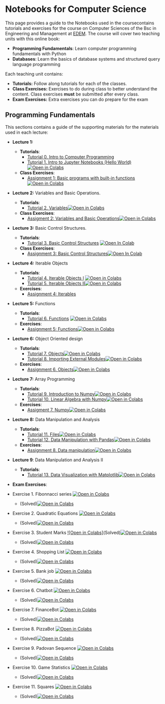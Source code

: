 # Notebooks for Computer Science
This page provides a guide to the Notebooks used in the coursecontains tutorials and exercises for the course on Computer Sciences of the Bsc in Engineering and Management at [EDEM](https://edem.es/). 
The course will cover two teaching units with this online book:
- **Programming Fundamentals**: Learn computer programming fundamentals with Python
- **Databases**: Learn the basics of database systems and structured query language programming

Each teaching unit contains:
- **Tutorials:** Follow along tutorials for each of the classes. 
- **Class Exercises:** Exercises to do during class to better understand the content. Class exercises **must** be submitted after every class.
- **Exam Exercises:** Extra exercises you can do prepare for the exam

## Programming Fundamentals

This sections contains a guide of the supporting materials for the materials used in each lecture: 

- **Lecture 1:** 
  - **Tutorials**:
    - [Tutorial 0. Intro to Computer Programming](https://computer-science-tutorials.readthedocs.io/en/latest/Introduction/tutorials/Introduction%20to%20Computer%20Programming.html)
    - [Tutorial 1. Intro to Jupyter Notebooks (Hello World)](https://computer-science-tutorials.readthedocs.io/en/latest/Introduction/tutorials/Hello%20World.html)[![Open in Colabs](https://colab.research.google.com/assets/colab-badge.svg)](https://colab.research.google.com/github/ffraile/computer_science_tutorials/blob/main/source/Introduction/tutorials/Hello%20World.ipynb)
  - **Class Exercises**:
    - [Assignment 1: Basic programs with built-in functions](https://computer-science-tutorials.readthedocs.io/en/latest/Introduction/exercises/0.%20Hello%20world.html)[![Open in Colabs](https://colab.research.google.com/assets/colab-badge.svg)](https://colab.research.google.com/github/ffraile/computer_science_tutorials/blob/main/source/Introduction/exercises/0.%20Hello%20world.ipynb)
    
- **Lecture 2:** Variables and Basic Operations.
    - **Tutorials**:
      - [Tutorial 2. Variables](https://computer-science-tutorials.readthedocs.io/en/latest/Introduction/tutorials/Variables.html)[![Open in Colabs](https://colab.research.google.com/assets/colab-badge.svg)](https://colab.research.google.com/github/ffraile/computer_science_tutorials/blob/main/source/Introduction/tutorials/Variables.ipynb)
    - **Class Exercises**:
      - [Assigment 2: Variables and Basic Operations]()[![Open in Colabs](https://colab.research.google.com/assets/colab-badge.svg)]()

- **Lecture 3:** Basic Control Structures.
    - **Tutorials**:
      - [Tutorial 3. Basic Control Structures](https://computer-science-tutorials.readthedocs.io/en/latest/Introduction/tutorials/Basic%20Control%20Structures.html) [![Open In Colab](https://colab.research.google.com/assets/colab-badge.svg)](https://colab.research.google.com/github/ffraile/computer_science_tutorials/blob/main/source/Introduction/tutorials/Basic%20Control%20Structures.ipynb)
    - **Class Exercises**:
      - [Assignment 3: Basic Control Structures](https://computer-science-tutorials.readthedocs.io/en/latest/Introduction/exercises/2.%20Basic%20Control%20Structures.html)[![Open In Colab](https://colab.research.google.com/assets/colab-badge.svg)](https://colab.research.google.com/github/ffraile/computer_science_tutorials/blob/main/source/Introduction/exercises/2.%20Basic%20Control%20Structures.ipynb)
      
- **Lecture 4:** Iterable Objects
  - **Tutorials**:
      - [Tutorial 4. Iterable Objects I](https://computer-science-tutorials.readthedocs.io/en/latest/Introduction/tutorials/Iterable%20Objects%20I.html) [![Open in Colabs](https://colab.research.google.com/assets/colab-badge.svg)](https://colab.research.google.com/github/ffraile/computer_science_tutorials/blob/main/source/Introduction/tutorials/Iterable%20Objects%20I.ipynb)
      - [Tutorial 5. Iterable Objects II](https://computer-science-tutorials.readthedocs.io/en/latest/Introduction/tutorials/Iterable%20Objects%20II.html)[![Open in Colabs](https://colab.research.google.com/assets/colab-badge.svg)](https://colab.research.google.com/github/ffraile/computer_science_tutorials/blob/main/source/Introduction/tutorials/Iterable%20Objects%20II.ipynb)
  - **Exercises**:
    - [Assignment 4: Iterables](https://github.com/ffraile/computer_science_tutorials/blob/main/Programming/Class%20Exercises/2.%20Basic%20Operators.ipynb)

- **Lecture 5:** Functions
  - **Tutorials**:
      - [Tutorial 6. Functions]() [![Open in Colabs](https://colab.research.google.com/assets/colab-badge.svg)]()
  - **Exercises**:
      - [Assignment 5: Functions]()[![Open in Colabs](https://colab.research.google.com/assets/colab-badge.svg)]()

- **Lecture 6:** Object Oriented design
  - **Tutorials**:
      - [Tutorial 7. Objects]()[![Open in Colabs](https://colab.research.google.com/assets/colab-badge.svg)]()
      - [Tutorial 8. Importing External Modules]()[![Open in Colabs](https://colab.research.google.com/assets/colab-badge.svg)]()
  - **Exercises**:
    - [Assignment 6. Objects]()[![Open in Colabs](https://colab.research.google.com/assets/colab-badge.svg)]()

- **Lecture 7:** Array Programming
  - **Tutorials**:
      - [Tutorial 9. Introduction to Numpy]()[![Open in Colabs](https://colab.research.google.com/assets/colab-badge.svg)]()
      - [Tutorial 10. Linear Algebra with Numpy]()[![Open in Colabs](https://colab.research.google.com/assets/colab-badge.svg)]()
  - **Exercises**:
    - [Assigment 7. Numpy]()[![Open in Colabs](https://colab.research.google.com/assets/colab-badge.svg)]()
- **Lecture 8:** Data Manipulation and Analysis
  - **Tutorials**:
    - [Tutorial 11. Files](https://computer-science-tutorials.readthedocs.io/en/latest/Data%20Manipulation/tutorials/Files.html)[![Open in Colabs](https://colab.research.google.com/assets/colab-badge.svg)]()
    - [Tutorial 12. Data Manipulation with Pandas](https://computer-science-tutorials.readthedocs.io/en/latest/Data%20Manipulation/tutorials/Pandas%20tutorial.html)[![Open in Colabs](https://colab.research.google.com/assets/colab-badge.svg)](https://colab.research.google.com/github/ffraile/computer_science_tutorials/blob/main/source/Data%20Manipulation/tutorials/Pandas%20tutorial.ipynb)
  - **Exercises**:
    - [Assignment 8. Data manipulation]()[![Open in Colabs](https://colab.research.google.com/assets/colab-badge.svg)]()

- **Lecture 9**: Data Manipulation and Analysis II
  - **Tutorials**:
    - [Tutorial 13. Data Visualization with Matplotlib](https://computer-science-tutorials.readthedocs.io/en/latest/Data%20Manipulation/tutorials/Matplotlib%20tutorial.html)[![Open in Colabs](https://colab.research.google.com/assets/colab-badge.svg)](https://colab.research.google.com/github/ffraile/computer_science_tutorials/blob/main/source/Data%20Manipulation/tutorials/Matplotlib%20tutorial.ipynb)

- **Exam Exercises**:
- Exercise 1. Fibonnacci series [![Open in Colabs](https://colab.research.google.com/assets/colab-badge.svg)](https://colab.research.google.com/github/ffraile/computer_science_tutorials/blob/main/source/Extra%20Exercises/Ex1.%20Fibonacci.ipynb)
  - (Solved)[![Open in Colabs](https://colab.research.google.com/assets/colab-badge.svg)](https://colab.research.google.com/github/ffraile/computer_science_tutorials/blob/main/source/Extra%20Exercises/Ex1.%20Fibonacci%20(SOL).ipynb)
- Exercise 2. Quadratic Equations [![Open in Colabs](https://colab.research.google.com/assets/colab-badge.svg)](https://colab.research.google.com/github/ffraile/computer_science_tutorials/blob/main/source/Extra%20Exercises/Ex2.%20Quadratic.ipynb)
  - (Solved)[![Open in Colabs](https://colab.research.google.com/assets/colab-badge.svg)](https://colab.research.google.com/github/ffraile/computer_science_tutorials/blob/main/source/Extra%20Exercises/Ex2.%20Quadratic%20(SOL).ipynb)
- Exercise 3. Student Marks [![Open in Colabs]](https://colab.research.google.com/github/ffraile/computer_science_tutorials/blob/main/source/Extra%20Exercises/Ex3.%20Student%20Marks.ipynb)(Solved)[![Open in Colabs](https://colab.research.google.com/assets/colab-badge.svg)](https://colab.research.google.com/github/ffraile/computer_science_tutorials/blob/main/source/Extra%20Exercises/Ex3.%20Student%20Marks.ipynb)
  - (Solved)[![Open in Colabs](https://colab.research.google.com/assets/colab-badge.svg)](https://colab.research.google.com/github/ffraile/computer_science_tutorials/blob/main/source/Extra%20Exercises/Ex3.%20Student%20Marks%20(SOL).ipynb)
- Exercise 4. Shopping List [![Open in Colabs](https://colab.research.google.com/assets/colab-badge.svg)](https://colab.research.google.com/github/ffraile/computer_science_tutorials/blob/main/source/Extra%20Exercises/Ex4.%20Shopping%20List.ipynb)
  - (Solved)[![Open in Colabs](https://colab.research.google.com/assets/colab-badge.svg)](https://colab.research.google.com/github/ffraile/computer_science_tutorials/blob/main/source/Extra%20Exercises/Ex4.%20Shopping%20List%20(SOL).ipynb)
- Exercise 5. Bank job [![Open in Colabs](https://colab.research.google.com/assets/colab-badge.svg)](https://colab.research.google.com/github/ffraile/computer_science_tutorials/blob/main/source/Extra%20Exercises/Ex5.%20Bank%20job.ipynb)
  - (Solved)[![Open in Colabs](https://colab.research.google.com/assets/colab-badge.svg)](https://colab.research.google.com/github/ffraile/computer_science_tutorials/blob/main/source/Extra%20Exercises/Ex5.%20Bank%20job%20(SOL).ipynb)
- Exercise 6. Chatbot [![Open in Colabs](https://colab.research.google.com/assets/colab-badge.svg)](https://colab.research.google.com/github/ffraile/computer_science_tutorials/blob/main/source/Extra%20Exercises/Ex6.%20Chatbot.ipynb)
  - (Solved)[![Open in Colabs](https://colab.research.google.com/assets/colab-badge.svg)](https://colab.research.google.com/github/ffraile/computer_science_tutorials/blob/main/source/Extra%20Exercises/Ex6.%20Chatbot%20(SOL).ipynb)
- Exercise 7. FinanceBot [![Open in Colabs](https://colab.research.google.com/assets/colab-badge.svg)](https://colab.research.google.com/github/ffraile/computer_science_tutorials/blob/main/source/Extra%20Exercises/Ex7.%20FinanceBot.ipynb)
  - (Solved)[![Open in Colabs](https://colab.research.google.com/assets/colab-badge.svg)](https://colab.research.google.com/github/ffraile/computer_science_tutorials/blob/main/source/Extra%20Exercises/Ex7.%20FinanceBot%20(SOL).ipynb)
- Exercise 8. PizzaBot [![Open in Colabs](https://colab.research.google.com/assets/colab-badge.svg)](https://colab.research.google.com/github/ffraile/computer_science_tutorials/blob/main/source/Extra%20Exercises/Ex8.%20PizzaBot.ipynb)
  - (Solved)[![Open in Colabs](https://colab.research.google.com/assets/colab-badge.svg)](https://colab.research.google.com/github/ffraile/computer_science_tutorials/blob/main/source/Extra%20Exercises/Ex8.%20PizzaBot%20(SOL).ipynb)
- Exercise 9. Padovan Sequence [![Open in Colabs](https://colab.research.google.com/assets/colab-badge.svg)](https://colab.research.google.com/github/ffraile/computer_science_tutorials/blob/main/source/Extra%20Exercises/Ex9.%20Padovan%20Sequence.ipynb)
  - (Solved)[![Open in Colabs](https://colab.research.google.com/assets/colab-badge.svg)](https://colab.research.google.com/github/ffraile/computer_science_tutorials/blob/main/source/Extra%20Exercises/Ex9.%20Padovan%20Sequence%20(SOL).ipynb)
- Exercise 10. Game Statistics [![Open in Colabs](https://colab.research.google.com/assets/colab-badge.svg)](https://colab.research.google.com/github/ffraile/computer_science_tutorials/blob/main/source/Extra%20Exercises/Ex10.%20Game%20Statistics.ipynb)
  - (Solved)[![Open in Colabs](https://colab.research.google.com/assets/colab-badge.svg)](https://colab.research.google.com/github/ffraile/computer_science_tutorials/blob/main/source/Extra%20Exercises/Ex10.%20Game%20Statistics%20(SOL).ipynb)
- Exercise 11. Squares [![Open in Colabs](https://colab.research.google.com/assets/colab-badge.svg)](https://colab.research.google.com/github/ffraile/computer_science_tutorials/blob/main/source/Extra%20Exercises/Ex11.%20Squares.ipynb)
  - (Solved)[![Open in Colabs](https://colab.research.google.com/assets/colab-badge.svg)](https://colab.research.google.com/github/ffraile/computer_science_tutorials/blob/main/source/Extra%20Exercises/Ex11.%20Squares%20(SOL).ipynb) 